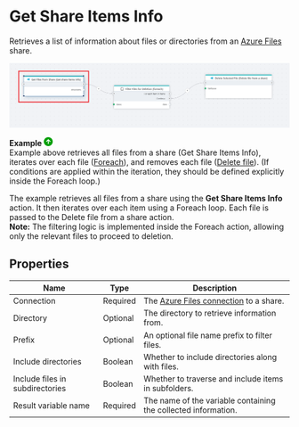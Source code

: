 # Get Share Items Info

Retrieves a list of information about files or directories from an [Azure Files](https://learn.microsoft.com/en-us/azure/storage/files/storage-files-introduction) share.

![img](../../../../images/flow/Get-share-items-info.png)

**Example** ![img](../../../../images/strz.jpg)  
Example above retrieves all files from a share (Get Share Items Info), iterates over each file ([Foreach](../built-in/foreach.md)), and removes each file ([Delete file](delete-file.md)).
(If conditions are applied within the iteration, they should be defined explicitly inside the Foreach loop.)

The example retrieves all files from a share using the **Get Share Items Info** action. It then iterates over each item using a Foreach loop. Each file is passed to the Delete file from a share action.  
**Note:** The filtering logic is implemented inside the Foreach action, allowing only the relevant files to proceed to deletion.

## Properties

| Name                           | Type      | Description |
|--------------------------------|-----------|-------------|
| Connection                     | Required  | The [Azure Files connection](./connecting-to-azure-files.md) to a share. |
| Directory                      | Optional  | The directory to retrieve information from. |
| Prefix                         | Optional  | An optional file name prefix to filter files. |
| Include directories            | Boolean   | Whether to include directories along with files. |
| Include files in subdirectories | Boolean   | Whether to traverse and include items in subfolders. |
| Result variable name           | Required  | The name of the variable containing the collected information. |
